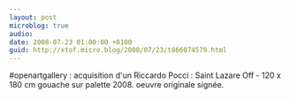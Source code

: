 ```yaml
---
layout: post
microblog: true
audio: 
date: 2008-07-23 01:00:00 +0100
guid: http://xtof.micro.blog/2008/07/23/t866074579.html
---
```

#openartgallery : acquisition d'un Riccardo Pocci : Saint Lazare Off - 120 x 180 cm gouache sur palette 2008. oeuvre originale signée.
